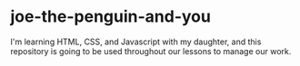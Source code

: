 # joe-the-penguin-and-you
I'm learning HTML, CSS, and Javascript with my daughter, and this repository is going to be used throughout our lessons to manage our work.
